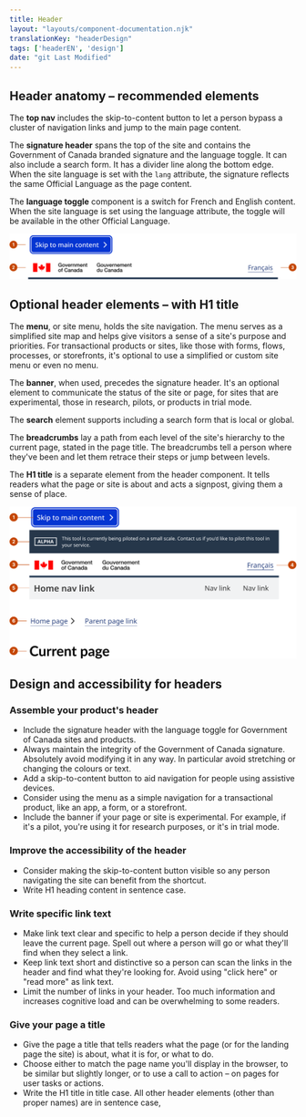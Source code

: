 ```yaml
---
title: Header
layout: "layouts/component-documentation.njk"
translationKey: "headerDesign"
tags: ['headerEN', 'design']
date: "git Last Modified"
---
```


## Header anatomy – recommended elements

The **top nav** includes the skip-to-content button to let a person bypass a cluster of navigation links and jump to the main page content.

The **signature header** spans the top of the site and contains the Government of Canada branded signature and the language toggle. It can also include a search form. It has a divider line along the bottom edge. When the site language is set with the `lang` attribute, the signature reflects the same Official Language as the page content.

The **language toggle** component is a switch for French and English content. When the site language is set using the language attribute, the toggle will be available in the other Official Language.

<img class="b-sm b-default mb-500 p-400" src="/images/en/components/anatomy/gcds-header-anatomy-recommended.svg" alt="Home link Taxonomy has three parts. The skip to content - indicated by a bright blue double white lined box with label of Skip to main content. GC header banner with a Canadian Flag with Government of Canada  and Government du Canada. Language toggle pointing at Français to use to toggle to French. Top bar pointing at Home link in a light grey banner with Site menu link outlined by a dark grey link to indicate the selected link with unselected Site menu link with no line underneath it."/>

## Optional header elements – with H1 title

The **menu**, or site menu, holds the site navigation. The menu serves as a simplified site map and helps give visitors a sense of a site's purpose and priorities. For transactional products or sites, like those with forms, flows, processes, or storefronts, it's optional to use a simplified or custom site menu or even no menu.

The **banner**, when used, precedes the signature header. It's an optional element to communicate the status of the site or page, for sites that are experimental, those in research, pilots, or products in trial mode.

The **search** element supports including a search form that is local or global.

The **breadcrumbs** lay a path from each level of the site's hierarchy to the current page, stated in the page title. The breadcrumbs tell a person where they've been and let them retrace their steps or jump between levels.

The **H1 title** is a separate element from the header component. It tells readers what the page or site is about and acts a signpost, giving them a sense of place.

<img class="b-sm b-default mb-500 p-400" src="/images/en/components/anatomy/gcds-header-anatomy-optional.svg" alt="Home link Taxonomy has five parts. The skip to content - indicated by a bright blue double white lined box with label of Skip to main content. The Phase banner - indicated by a navy blue lined box with label of stages of the site. The stage 'pilot' is in a white navy blue outlined box. GC header banner with a Canadian Flag with Government of Canada  and Government du Canada. Language toggle pointing at Français to use to toggle to French. Top bar pointing at Home link in a light grey banner with Site menu link outlined by a dark grey link to indicate the selected link with unselected Site menu link with no line underneath it."/>

## Design and accessibility for headers

### Assemble your product's header

- Include the signature header with the language toggle for Government of Canada sites and products.
- Always maintain the integrity of the Government of Canada signature. Absolutely avoid modifying it in any way. In particular avoid stretching or changing the colours or text.
- Add a skip-to-content button to aid navigation for people using assistive devices.
- Consider using the menu as a simple navigation for a transactional product, like an app, a form, or a storefront.
- Include the banner if your page or site is experimental. For example, if it's a pilot, you're using it for research purposes, or it's in trial mode.

### Improve the accessibility of the header

- Consider making the skip-to-content button visible so any person navigating the site can benefit from the shortcut.
- Write H1 heading content in sentence case.

### Write specific link text

- Make link text clear and specific to help a person decide if they should leave the current page. Spell out where a person will go or what they'll find when they select a link.
- Keep link text short and distinctive so a person can scan the links in the header and find what they're looking for. Avoid using "click here" or "read more" as link text.
- Limit the number of links in your header. Too much information and increases cognitive load and can be overwhelming to some readers.

### Give your page a title

- Give the page a title that tells readers what the page (or for the landing page the site) is about, what it is for, or what to do.
- Choose either to match the page name you'll display in the browser, to be similar but slightly longer, or to use a call to action – on pages for user tasks or actions.
- Write the H1 title in title case. All other header elements (other than proper names) are in sentence case,
